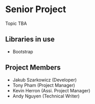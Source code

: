 # Senior Project
Topic TBA

## Libraries in use
- Bootstrap

## Project Members
- Jakub Szarkowicz (Developer)
- Tony Pham (Project Manager)
- Kevin Herron (Assi. Project Manager)
- Andy Nguyen (Technical Writer)
